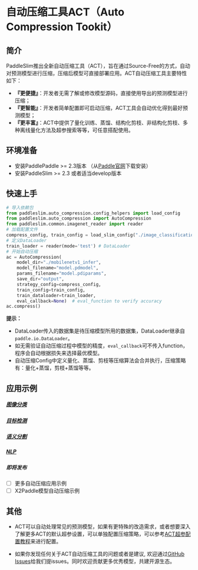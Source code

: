 # 自动压缩工具ACT（Auto Compression Tookit）

## 简介
PaddleSlim推出全新自动压缩工具（ACT），旨在通过Source-Free的方式，自动对预测模型进行压缩，压缩后模型可直接部署应用。ACT自动压缩工具主要特性如下：
- **『更便捷』**：开发者无需了解或修改模型源码，直接使用导出的预测模型进行压缩；
- **『更智能』**：开发者简单配置即可启动压缩，ACT工具会自动优化得到最好预测模型；
- **『更丰富』**：ACT中提供了量化训练、蒸馏、结构化剪枝、非结构化剪枝、多种离线量化方法及超参搜索等等，可任意搭配使用。


## 环境准备

- 安装PaddlePaddle >= 2.3版本 （从[Paddle官网](https://www.paddlepaddle.org.cn/install/quick?docurl=/documentation/docs/zh/install/pip/linux-pip.html)下载安装）
- 安装PaddleSlim >= 2.3 或者适当develop版本

## 快速上手

```python
# 导入依赖包
from paddleslim.auto_compression.config_helpers import load_config
from paddleslim.auto_compression import AutoCompression
from paddleslim.common.imagenet_reader import reader
# 加载配置文件
compress_config, train_config = load_slim_config("./image_classification/mobilenetv1_qat_dis.yaml")
# 定义DataLoader
train_loader = reader(mode='test') # DataLoader
# 开始自动压缩
ac = AutoCompression(
    model_dir="./mobilenetv1_infer",
    model_filename="model.pdmodel",
    params_filename="model.pdiparams",
    save_dir="output",
    strategy_config=compress_config,
    train_config=train_config,
    train_dataloader=train_loader,
    eval_callback=None)  # eval_function to verify accuracy
ac.compress()
```

**提示：**
- DataLoader传入的数据集是待压缩模型所用的数据集，DataLoader继承自`paddle.io.DataLoader`。
- 如无需验证自动压缩过程中模型的精度，`eval_callback`可不传入function，程序会自动根据损失来选择最优模型。
- 自动压缩Config中定义量化、蒸馏、剪枝等压缩算法会合并执行，压缩策略有：量化+蒸馏，剪枝+蒸馏等等。

## 应用示例

##### [图像分类](./image_classification)

##### [目标检测](./detection)

##### [语义分割](./semantic_segmentation)

##### [NLP](./nlp)

##### 即将发布
- [ ] 更多自动压缩应用示例
- [ ] X2Paddle模型自动压缩示例

## 其他

- ACT可以自动处理常见的预测模型，如果有更特殊的改造需求，或者想要深入了解更多ACT的默认超参设置，可以单独配置压缩策略，可以参考[ACT超参配置教程](./hyperparameter_tutorial.md)来进行配置。

- 如果你发现任何关于ACT自动压缩工具的问题或者是建议, 欢迎通过[GitHub Issues](https://github.com/PaddlePaddle/PaddleSlim/issues)给我们提issues。同时欢迎贡献更多优秀模型，共建开源生态。
